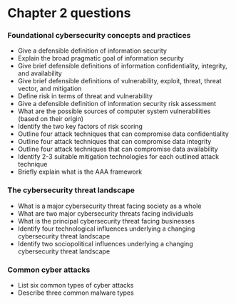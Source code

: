 # Chapter 2 questions

### Foundational cybersecurity concepts and practices

* Give a defensible definition of information security
* Explain the broad pragmatic goal of information security
* Give brief defensible definitions of information confidentiality, integrity, and availability
* Give brief defensible definitions of vulnerability, exploit, threat, threat vector, and mitigation
* Define risk in terms of threat and vulnerability&#x20;
* Give a defensible definition of information security risk assessment
* What are the possible sources of computer system vulnerabilities (based on their origin)
* Identify the two key factors of risk scoring
* Outline four attack techniques that can compromise data confidentiality
* Outline four attack techniques that can compromise data integrity
* Outline four attack techniques that can compromise data availability
* Identify 2-3 suitable mitigation technologies for each outlined attack technique
* Briefly explain what is the AAA framework

### The cybersecurity threat landscape

* What is a major cybersecurity threat facing society as a whole
* What are two major cybersecurity threats facing individuals
* What is the principal cybersecurity threat facing businesses&#x20;
* Identify four technological influences underlying a changing cybersecurity threat landscape
* Identify two sociopolitical influences underlying a changing cybersecurity threat landscape

### Common cyber attacks

* List six common types of cyber attacks
* Describe three common malware types
